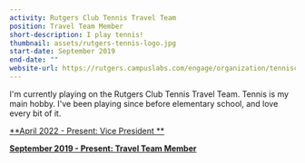 ```yaml
---
activity: Rutgers Club Tennis Travel Team
position: Travel Team Member
short-description: I play tennis!
thumbnail: assets/rutgers-tennis-logo.jpg
start-date: September 2019
end-date: ""
website-url: https://rutgers.campuslabs.com/engage/organization/tennisclub
---
```

I'm currently playing on the Rutgers Club Tennis Travel Team. Tennis is my main hobby. I've been playing since before elementary school, and love every bit of it.

<ins>**April 2022 - Present: Vice President **</ins>

<ins>**September 2019 - Present: Travel Team Member**</ins>

